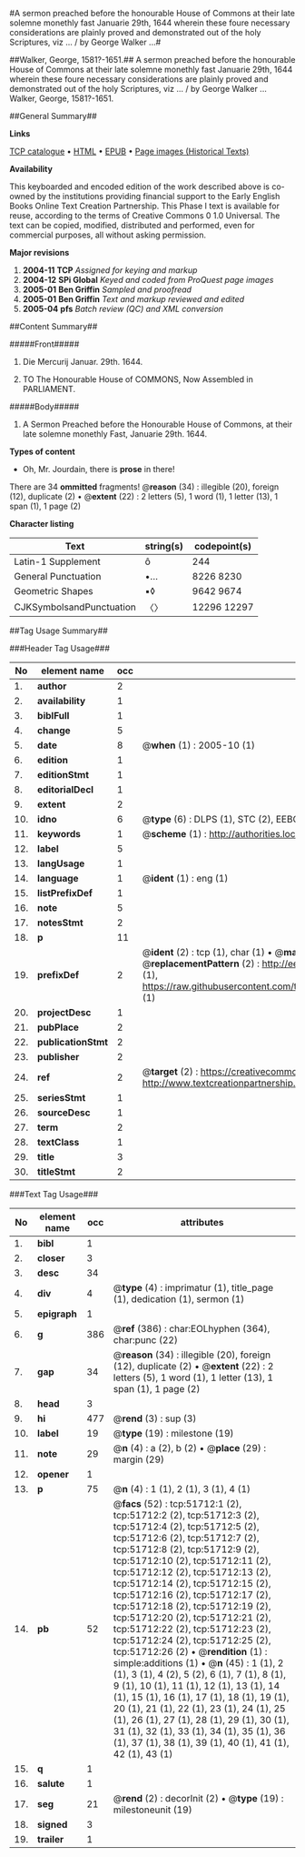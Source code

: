 #A sermon preached before the honourable House of Commons at their late solemne monethly fast Januarie 29th, 1644 wherein these foure necessary considerations are plainly proved and demonstrated out of the holy Scriptures, viz ... / by George Walker ...#

##Walker, George, 1581?-1651.##
A sermon preached before the honourable House of Commons at their late solemne monethly fast Januarie 29th, 1644 wherein these foure necessary considerations are plainly proved and demonstrated out of the holy Scriptures, viz ... / by George Walker ...
Walker, George, 1581?-1651.

##General Summary##

**Links**

[TCP catalogue](http://www.ota.ox.ac.uk/tcp/)  • 
[HTML](http://tei.it.ox.ac.uk/tcp/Texts-HTML/free/A71/A71286.html)  • 
[EPUB](http://tei.it.ox.ac.uk/tcp/Texts-EPUB/free/A71/A71286.epub) • 
[Page images (Historical Texts)](https://data.historicaltexts.jisc.ac.uk/view?pubId=eebo-11966310e&pageId=eebo-11966310e-51712-1)

**Availability**

This keyboarded and encoded edition of the
	       work described above is co-owned by the institutions
	       providing financial support to the Early English Books
	       Online Text Creation Partnership. This Phase I text is
	       available for reuse, according to the terms of Creative
	       Commons 0 1.0 Universal. The text can be copied,
	       modified, distributed and performed, even for
	       commercial purposes, all without asking permission.

**Major revisions**

1. __2004-11__ __TCP__ *Assigned for keying and markup*
1. __2004-12__ __SPi Global__ *Keyed and coded from ProQuest page images*
1. __2005-01__ __Ben Griffin__ *Sampled and proofread*
1. __2005-01__ __Ben Griffin__ *Text and markup reviewed and edited*
1. __2005-04__ __pfs__ *Batch review (QC) and XML conversion*

##Content Summary##

#####Front#####

1. Die Mercurij Januar. 29th. 1644.

1. TO The Honourable House of COMMONS, Now Assembled in PARLIAMENT.

#####Body#####

1. A Sermon Preached before the Honourable House of Commons, at their late solemne monethly Fast, Januarie 29th. 1644.

**Types of content**

  * Oh, Mr. Jourdain, there is **prose** in there!

There are 34 **ommitted** fragments! 
 @__reason__ (34) : illegible (20), foreign (12), duplicate (2)  •  @__extent__ (22) : 2 letters (5), 1 word (1), 1 letter (13), 1 span (1), 1 page (2)

**Character listing**


|Text|string(s)|codepoint(s)|
|---|---|---|
|Latin-1 Supplement|ô|244|
|General Punctuation|•…|8226 8230|
|Geometric Shapes|▪◊|9642 9674|
|CJKSymbolsandPunctuation|〈〉|12296 12297|

##Tag Usage Summary##

###Header Tag Usage###

|No|element name|occ|attributes|
|---|---|---|---|
|1.|__author__|2||
|2.|__availability__|1||
|3.|__biblFull__|1||
|4.|__change__|5||
|5.|__date__|8| @__when__ (1) : 2005-10 (1)|
|6.|__edition__|1||
|7.|__editionStmt__|1||
|8.|__editorialDecl__|1||
|9.|__extent__|2||
|10.|__idno__|6| @__type__ (6) : DLPS (1), STC (2), EEBO-CITATION (1), OCLC (1), VID (1)|
|11.|__keywords__|1| @__scheme__ (1) : http://authorities.loc.gov/ (1)|
|12.|__label__|5||
|13.|__langUsage__|1||
|14.|__language__|1| @__ident__ (1) : eng (1)|
|15.|__listPrefixDef__|1||
|16.|__note__|5||
|17.|__notesStmt__|2||
|18.|__p__|11||
|19.|__prefixDef__|2| @__ident__ (2) : tcp (1), char (1)  •  @__matchPattern__ (2) : ([0-9\-]+):([0-9IVX]+) (1), (.+) (1)  •  @__replacementPattern__ (2) : http://eebo.chadwyck.com/downloadtiff?vid=$1&page=$2 (1), https://raw.githubusercontent.com/textcreationpartnership/Texts/master/tcpchars.xml#$1 (1)|
|20.|__projectDesc__|1||
|21.|__pubPlace__|2||
|22.|__publicationStmt__|2||
|23.|__publisher__|2||
|24.|__ref__|2| @__target__ (2) : https://creativecommons.org/publicdomain/zero/1.0/ (1), http://www.textcreationpartnership.org/docs/. (1)|
|25.|__seriesStmt__|1||
|26.|__sourceDesc__|1||
|27.|__term__|2||
|28.|__textClass__|1||
|29.|__title__|3||
|30.|__titleStmt__|2||


###Text Tag Usage###

|No|element name|occ|attributes|
|---|---|---|---|
|1.|__bibl__|1||
|2.|__closer__|3||
|3.|__desc__|34||
|4.|__div__|4| @__type__ (4) : imprimatur (1), title_page (1), dedication (1), sermon (1)|
|5.|__epigraph__|1||
|6.|__g__|386| @__ref__ (386) : char:EOLhyphen (364), char:punc (22)|
|7.|__gap__|34| @__reason__ (34) : illegible (20), foreign (12), duplicate (2)  •  @__extent__ (22) : 2 letters (5), 1 word (1), 1 letter (13), 1 span (1), 1 page (2)|
|8.|__head__|3||
|9.|__hi__|477| @__rend__ (3) : sup (3)|
|10.|__label__|19| @__type__ (19) : milestone (19)|
|11.|__note__|29| @__n__ (4) : a (2), b (2)  •  @__place__ (29) : margin (29)|
|12.|__opener__|1||
|13.|__p__|75| @__n__ (4) : 1 (1), 2 (1), 3 (1), 4 (1)|
|14.|__pb__|52| @__facs__ (52) : tcp:51712:1 (2), tcp:51712:2 (2), tcp:51712:3 (2), tcp:51712:4 (2), tcp:51712:5 (2), tcp:51712:6 (2), tcp:51712:7 (2), tcp:51712:8 (2), tcp:51712:9 (2), tcp:51712:10 (2), tcp:51712:11 (2), tcp:51712:12 (2), tcp:51712:13 (2), tcp:51712:14 (2), tcp:51712:15 (2), tcp:51712:16 (2), tcp:51712:17 (2), tcp:51712:18 (2), tcp:51712:19 (2), tcp:51712:20 (2), tcp:51712:21 (2), tcp:51712:22 (2), tcp:51712:23 (2), tcp:51712:24 (2), tcp:51712:25 (2), tcp:51712:26 (2)  •  @__rendition__ (1) : simple:additions (1)  •  @__n__ (45) : 1 (1), 2 (1), 3 (1), 4 (2), 5 (2), 6 (1), 7 (1), 8 (1), 9 (1), 10 (1), 11 (1), 12 (1), 13 (1), 14 (1), 15 (1), 16 (1), 17 (1), 18 (1), 19 (1), 20 (1), 21 (1), 22 (1), 23 (1), 24 (1), 25 (1), 26 (1), 27 (1), 28 (1), 29 (1), 30 (1), 31 (1), 32 (1), 33 (1), 34 (1), 35 (1), 36 (1), 37 (1), 38 (1), 39 (1), 40 (1), 41 (1), 42 (1), 43 (1)|
|15.|__q__|1||
|16.|__salute__|1||
|17.|__seg__|21| @__rend__ (2) : decorInit (2)  •  @__type__ (19) : milestoneunit (19)|
|18.|__signed__|3||
|19.|__trailer__|1||
